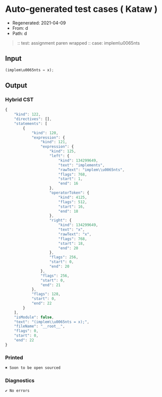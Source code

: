 # Auto-generated test cases ( Kataw )
- Regenerated: 2021-04-09
- From: d
- Path: d
> :: test: assignment paren wrapped
> :: case: implem\u0065nts
## Input

`````js
(implem\u0065nts = x);
`````

## Output

### Hybrid CST

```javascript
{
    "kind": 122,
    "directives": [],
    "statements": [
        {
            "kind": 120,
            "expression": {
                "kind": 121,
                "expression": {
                    "kind": 125,
                    "left": {
                        "kind": 134299649,
                        "text": "implements",
                        "rawText": "implem\\u0065nts",
                        "flags": 768,
                        "start": 1,
                        "end": 16
                    },
                    "operatorToken": {
                        "kind": 4125,
                        "flags": 512,
                        "start": 16,
                        "end": 18
                    },
                    "right": {
                        "kind": 134299649,
                        "text": "x",
                        "rawText": "x",
                        "flags": 768,
                        "start": 18,
                        "end": 20
                    },
                    "flags": 256,
                    "start": 0,
                    "end": 20
                },
                "flags": 256,
                "start": 0,
                "end": 21
            },
            "flags": 128,
            "start": 0,
            "end": 22
        }
    ],
    "isModule": false,
    "text": "(implem\\u0065nts = x);",
    "fileName": "__root__",
    "flags": 0,
    "start": 0,
    "end": 22
}
```

### Printed

```javascript
✖ Soon to be open sourced
```

### Diagnostics

```javascript
✔ No errors
```

